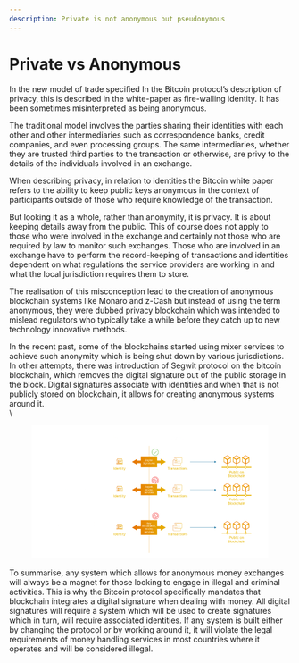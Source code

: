 ```yaml
---
description: Private is not anonymous but pseudonymous
---
```


# Private vs Anonymous

In the new model of trade specified In the Bitcoin protocol’s description of privacy, this is described in the white-paper as fire-walling identity. It has been sometimes misinterpreted as being anonymous.

The traditional model involves the parties sharing their identities with each other and other intermediaries such as correspondence banks, credit companies, and even processing groups. The same intermediaries, whether they are trusted third parties to the transaction or otherwise, are privy to the details of the individuals involved in an exchange.

When describing privacy, in relation to identities the Bitcoin white paper refers to the ability to keep public keys anonymous in the context of participants outside of those who require knowledge of the transaction.

But looking it as a whole, rather than anonymity, it is privacy. It is about keeping details away from the public. This of course does not apply to those who were involved in the exchange and certainly not those who are required by law to monitor such exchanges. Those who are involved in an exchange have to perform the record-keeping of transactions and identities dependent on what regulations the service providers are working in and what the local jurisdiction requires them to store.

The realisation of this misconception lead to the creation of anonymous blockchain systems like Monaro and z-Cash but instead of using the term anonymous, they were dubbed privacy blockchain which was intended to mislead regulators who typically take a while before they catch up to new technology innovative methods.

In the recent past, some of the blockchains started using mixer services to achieve such anonymity which is being shut down by various jurisdictions. In other attempts, there was introduction of Segwit protocol on the bitcoin blockchain, which removes the digital signature out of the public storage in the block. Digital signatures associate with identities and when that is not publicly stored on blockchain, it allows for creating anonymous systems around it.\
\


<figure><img src="../../../.gitbook/assets/image (29).png" alt=""><figcaption></figcaption></figure>

To summarise, any system which allows for anonymous money exchanges will always be a magnet for those looking to engage in illegal and criminal activities. This is why the Bitcoin protocol specifically mandates that blockchain integrates a digital signature when dealing with money. All digital signatures will require a system which will be used to create signatures which in turn, will require associated identities. If any system is built either by changing the protocol or by working around it, it will violate the legal requirements of money handling services in most countries where it operates and will be considered illegal.
